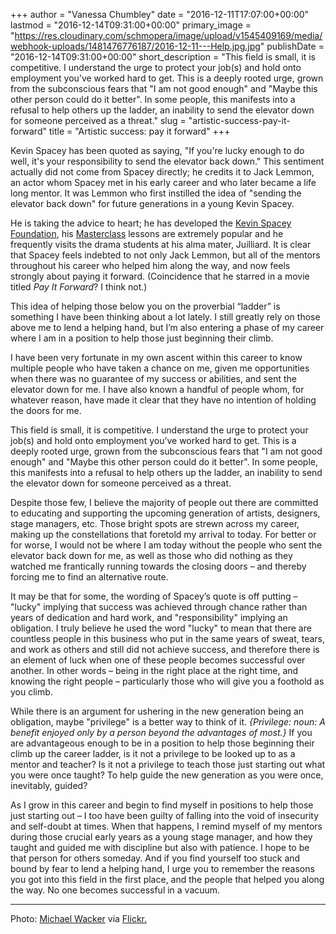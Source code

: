 +++
author = "Vanessa Chumbley"
date = "2016-12-11T17:07:00+00:00"
lastmod = "2016-12-14T09:31:00+00:00"
primary_image = "https://res.cloudinary.com/schmopera/image/upload/v1545409169/media/webhook-uploads/1481476776187/2016-12-11---Help.jpg.jpg"
publishDate = "2016-12-14T09:31:00+00:00"
short_description = "This field is small, it is competitive. I understand the urge to protect your job(s) and hold onto employment you’ve worked hard to get. This is a deeply rooted urge, grown from the subconscious fears that &quot;I am not good enough&quot; and &quot;Maybe this other person could do it better&quot;. In some people, this manifests into a refusal to help others up the ladder, an inability to send the elevator down for someone perceived as a threat."
slug = "artistic-success-pay-it-forward"
title = "Artistic success: pay it forward"
+++

Kevin Spacey has been quoted as saying, "If you're lucky enough to do well, it's your responsibility to send the elevator back down." This sentiment actually did not come from Spacey directly; he credits it to Jack Lemmon, an actor whom Spacey met in his early career and who later became a life long mentor. It was Lemmon who first instilled the idea of "sending the elevator back down" for future generations in a young Kevin Spacey.

He is taking the advice to heart; he has developed the [Kevin Spacey Foundation](http://www.kevinspaceyfoundation.org/), his [Masterclass](https://www.masterclass.com/classes/kevin-spacey-teaches-acting) lessons are extremely popular and he frequently visits the drama students at his alma mater, Juilliard. It is clear that Spacey feels indebted to not only Jack Lemmon, but all of the mentors throughout his career who helped him along the way, and now feels strongly about paying it forward. (Coincidence that he starred in a movie titled *Pay It Forward*? I think not.)

This idea of helping those below you on the proverbial “ladder” is something I have been thinking about a lot lately. I still greatly rely on those above me to lend a helping hand, but I’m also entering a phase of my career where I am in a position to help those just beginning their climb. 

I have been very fortunate in my own ascent within this career to know multiple people who have taken a chance on me, given me opportunities when there was no guarantee of my success or abilities, and sent the elevator down for me. I have also known a handful of people whom, for whatever reason, have made it clear that they have no intention of holding the doors for me. 

This field is small, it is competitive. I understand the urge to protect your job(s) and hold onto employment you’ve worked hard to get. This is a deeply rooted urge, grown from the subconscious fears that "I am not good enough" and "Maybe this other person could do it better". In some people, this manifests into a refusal to help others up the ladder, an inability to send the elevator down for someone perceived as a threat. 

Despite those few, I believe the majority of people out there are committed to educating and supporting the upcoming generation of artists, designers, stage managers, etc. Those bright spots are strewn across my career, making up the constellations that foretold my arrival to today. For better or for worse, I would not be where I am today without the people who sent the elevator back down for me, as well as those who did nothing as they watched me frantically running towards the closing doors – and thereby forcing me to find an alternative route. 

It may be that for some, the wording of Spacey’s quote is off putting – "lucky" implying that success was achieved through chance rather than years of dedication and hard work, and "responsibility" implying an obligation. I truly believe he used the word "lucky" to mean that there are countless people in this business who put in the same years of sweat, tears, and work as others and still did not achieve success, and therefore there is an element of luck when one of these people becomes successful over another. In other words – being in the right place at the right time, and knowing the right people – particularly those who will give you a foothold as you climb. 

While there is an argument for ushering in the new generation being an obligation, maybe "privilege" is a better way to think of it. *{Privilege: noun: A benefit enjoyed only by a person beyond the advantages of most.}* If you are advantageous enough to be in a position to help those beginning their climb up the career ladder, is it not a privilege to be looked up to as a mentor and teacher? Is it not a privilege to teach those just starting out what you were once taught? To help guide the new generation as you were once, inevitably, guided?

As I grow in this career and begin to find myself in positions to help those just starting out – I too have been guilty of falling into the void of insecurity and self-doubt at times. When that happens, I remind myself of my mentors during those crucial early years as a young stage manager, and how they taught and guided me with discipline but also with patience. I hope to be that person for others someday. And if you find yourself too stuck and bound by fear to lend a helping hand, I urge you to remember the reasons you got into this field in the first place, and the people that helped you along the way. No one becomes successful in a vacuum.
***
Photo: [Michael Wacker](https://www.flickr.com/photos/michael_wacker/) via [Flickr.](https://creativecommons.org/licenses/by-nc-nd/2.0/legalcode)
